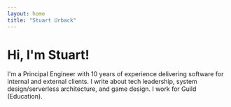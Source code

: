 ```yaml
---
layout: home
title: "Stuart Urback"
---
```


# Hi, I'm Stuart!

I'm a Principal Engineer with 10 years of experience delivering software for internal and external clients. I write about tech leadership, system design/serverless architecture, and game design. I work for Guild (Education).
